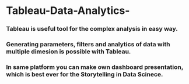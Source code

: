 # Tableau-Data-Analytics-
### Tableau is useful tool for the complex analysis in easy way. 
### Generating parameters, filters and analytics of data with multiple dimesion is possible with Tableau.
### In same platform you can make own dashboard presentation, which is best ever for the Storytelling in Data Scinece. 
